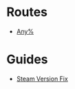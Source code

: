 # Routes
- [Any%](routes/any-percent.md)

# Guides
- [Steam Version Fix](guides/steam-version-fix.md)